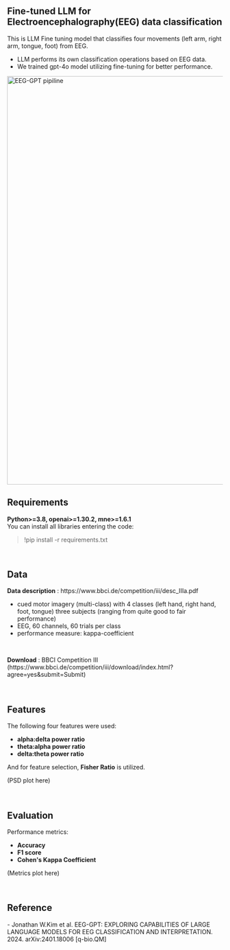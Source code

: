<h2>Fine-tuned LLM for Electroencephalography(EEG) data classification</h2>
<p>This is LLM Fine tuning model that classifies four movements (left arm, right arm, tongue, foot) from EEG.</p>
<ul>
  <li>LLM performs its own classification operations based on EEG data.</li>
  <li>We trained gpt-4o model utilizing fine-tuning for better performance.</li>
</ul>
<img width="952" alt="EEG-GPT pipiline" src="https://github.com/LimDoHyeon/EEG-GPT/assets/94499717/fa86e248-801a-49b1-a46c-9c28d38610c8">

<br>
<h2>Requirements</h2>
<p><strong>Python>=3.8,   openai>=1.30.2,   mne>=1.6.1</strong><br>You can install all libraries entering the code: </p>
<blockquote>!pip install -r requirements.txt</blockquote>
<br>
<h2>Data</h2>
<p><strong>Data description</strong> : https://www.bbci.de/competition/iii/desc_IIIa.pdf</p>
  <ul>
    <li>cued motor imagery (multi-class) with 4 classes (left hand, right hand, foot, tongue) three subjects (ranging from quite good to fair performance)</li>
    <li>EEG, 60 channels, 60 trials per class</li>
    <li>performance measure: kappa-coefficient</li>
  </ul>
<br>
<p><strong>Download</strong> : BBCI Competition III (https://www.bbci.de/competition/iii/download/index.html?agree=yes&submit=Submit)</p>

<br>
<h2>Features</h2>
<p>The following four features were used: </p>
<ul><strong>
  <li>alpha:delta power ratio</li>
  <li>theta:alpha power ratio</li>
  <li>delta:theta power ratio</li>
</ul></strong>
<p>And for feature selection, <strong>Fisher Ratio</strong> is utilized.</p>
<p>(PSD plot here)</p>


<br>
<h2>Evaluation</h2>
<p>Performance metrics:
<ul>
  <li><strong>Accuracy</strong></li>
  <li><strong>F1 score</strong></li>
  <li><strong>Cohen's Kappa Coefficient</strong></li>
</ul>
<p>(Metrics plot here)</p>
</p>

<br>
<h2>Reference</h2>
<p>- Jonathan W.Kim et al. EEG-GPT: EXPLORING CAPABILITIES OF LARGE LANGUAGE MODELS FOR EEG CLASSIFICATION AND INTERPRETATION. 2024. arXiv:2401.18006 [q-bio.QM]</p>
